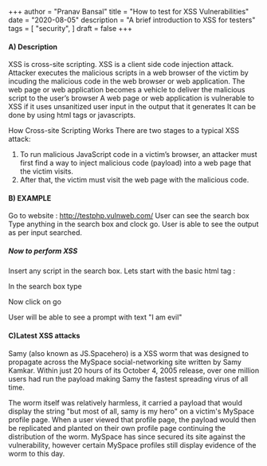 +++
author = "Pranav Bansal"
title = "How to test for XSS Vulnerabilities"
date = "2020-08-05"
description = "A brief introduction to XSS for testers"
tags = [
    "security",
]
draft = false
+++

#### A) Description

XSS is cross-site scripting.
XSS is a client side code injection attack.
Attacker executes the malicious scripts in a web browser of the victim by incuding the malicious code in the web browser or web application.
The web page or web application becomes a vehicle to deliver the malicious script to the user’s browser
A web page or web application is vulnerable to XSS if it uses unsanitized user input in the output that it generates
It can be done by using html tags or javascripts.

How Cross-site Scripting Works
There are two stages to a typical XSS attack:

1) To run malicious JavaScript code in a victim’s browser, an attacker must first find a way to inject malicious code (payload) into a web page that the victim visits.
2) After that, the victim must visit the web page with the malicious code.

#### B) EXAMPLE

Go to website : http://testphp.vulnweb.com/
User can see the search box
Type anything in the search box and clock go.
User is able to see the output as per input searched.

##### Now to perform XSS

Insert any script in the search box. 
Lets start with the basic html tag :

In the search box type
<Script>alert(I am Evil)</script>
Now click on go

User will be able to see a prompt with text "I am evil"

#### C)Latest XSS attacks

Samy (also known as JS.Spacehero) is a XSS worm that was designed to propagate across the MySpace social-networking site written by 
Samy Kamkar. Within just 20 hours of its October 4, 2005 release, over one million users had run the payload making Samy the fastest 
spreading virus of all time.

The worm itself was relatively harmless, it carried a payload that would display the string "but most of all, samy is my hero" on a 
victim's MySpace profile page. When a user viewed that profile page, the payload would then be replicated and planted on their own 
profile page continuing the distribution of the worm. MySpace has since secured its site against the vulnerability, however certain 
MySpace profiles still display evidence of the worm to this day.
